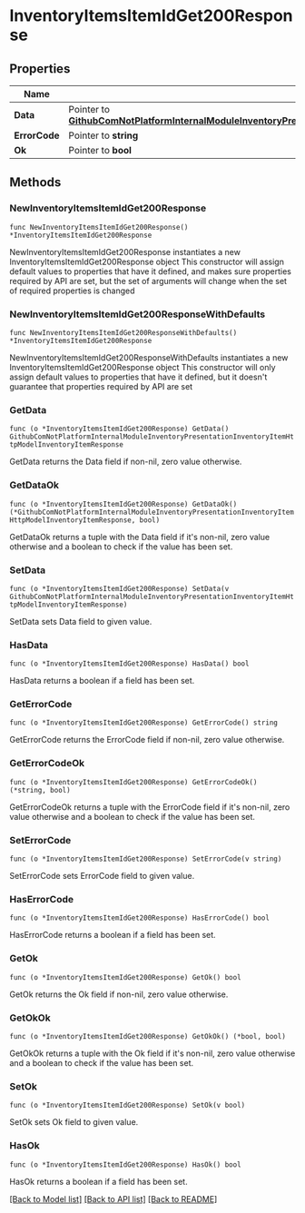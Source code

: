 # InventoryItemsItemIdGet200Response

## Properties

Name | Type | Description | Notes
------------ | ------------- | ------------- | -------------
**Data** | Pointer to [**GithubComNotPlatformInternalModuleInventoryPresentationInventoryItemHttpModelInventoryItemResponse**](GithubComNotPlatformInternalModuleInventoryPresentationInventoryItemHttpModelInventoryItemResponse.md) |  | [optional] 
**ErrorCode** | Pointer to **string** |  | [optional] 
**Ok** | Pointer to **bool** |  | [optional] 

## Methods

### NewInventoryItemsItemIdGet200Response

`func NewInventoryItemsItemIdGet200Response() *InventoryItemsItemIdGet200Response`

NewInventoryItemsItemIdGet200Response instantiates a new InventoryItemsItemIdGet200Response object
This constructor will assign default values to properties that have it defined,
and makes sure properties required by API are set, but the set of arguments
will change when the set of required properties is changed

### NewInventoryItemsItemIdGet200ResponseWithDefaults

`func NewInventoryItemsItemIdGet200ResponseWithDefaults() *InventoryItemsItemIdGet200Response`

NewInventoryItemsItemIdGet200ResponseWithDefaults instantiates a new InventoryItemsItemIdGet200Response object
This constructor will only assign default values to properties that have it defined,
but it doesn't guarantee that properties required by API are set

### GetData

`func (o *InventoryItemsItemIdGet200Response) GetData() GithubComNotPlatformInternalModuleInventoryPresentationInventoryItemHttpModelInventoryItemResponse`

GetData returns the Data field if non-nil, zero value otherwise.

### GetDataOk

`func (o *InventoryItemsItemIdGet200Response) GetDataOk() (*GithubComNotPlatformInternalModuleInventoryPresentationInventoryItemHttpModelInventoryItemResponse, bool)`

GetDataOk returns a tuple with the Data field if it's non-nil, zero value otherwise
and a boolean to check if the value has been set.

### SetData

`func (o *InventoryItemsItemIdGet200Response) SetData(v GithubComNotPlatformInternalModuleInventoryPresentationInventoryItemHttpModelInventoryItemResponse)`

SetData sets Data field to given value.

### HasData

`func (o *InventoryItemsItemIdGet200Response) HasData() bool`

HasData returns a boolean if a field has been set.

### GetErrorCode

`func (o *InventoryItemsItemIdGet200Response) GetErrorCode() string`

GetErrorCode returns the ErrorCode field if non-nil, zero value otherwise.

### GetErrorCodeOk

`func (o *InventoryItemsItemIdGet200Response) GetErrorCodeOk() (*string, bool)`

GetErrorCodeOk returns a tuple with the ErrorCode field if it's non-nil, zero value otherwise
and a boolean to check if the value has been set.

### SetErrorCode

`func (o *InventoryItemsItemIdGet200Response) SetErrorCode(v string)`

SetErrorCode sets ErrorCode field to given value.

### HasErrorCode

`func (o *InventoryItemsItemIdGet200Response) HasErrorCode() bool`

HasErrorCode returns a boolean if a field has been set.

### GetOk

`func (o *InventoryItemsItemIdGet200Response) GetOk() bool`

GetOk returns the Ok field if non-nil, zero value otherwise.

### GetOkOk

`func (o *InventoryItemsItemIdGet200Response) GetOkOk() (*bool, bool)`

GetOkOk returns a tuple with the Ok field if it's non-nil, zero value otherwise
and a boolean to check if the value has been set.

### SetOk

`func (o *InventoryItemsItemIdGet200Response) SetOk(v bool)`

SetOk sets Ok field to given value.

### HasOk

`func (o *InventoryItemsItemIdGet200Response) HasOk() bool`

HasOk returns a boolean if a field has been set.


[[Back to Model list]](../README.md#documentation-for-models) [[Back to API list]](../README.md#documentation-for-api-endpoints) [[Back to README]](../README.md)


